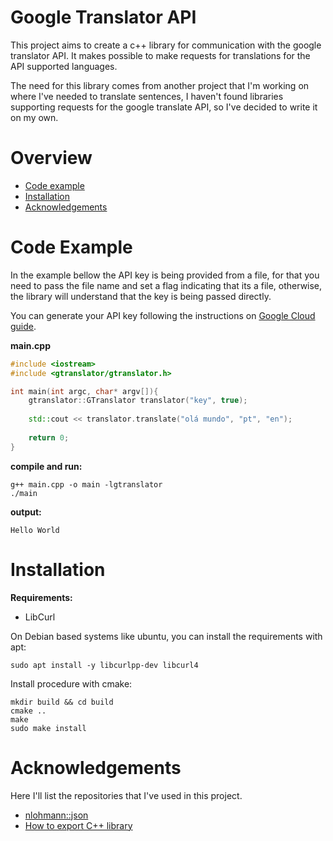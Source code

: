 # Google Translator API

This project aims to create a c++ library for communication with the google translator API. It makes possible to make 
requests for translations for the API supported languages.

The need for this library comes from another project that I'm working on where I've needed
to translate sentences, I haven't found libraries supporting requests for the google translate API,
so I've decided to write it on my own.

# Overview

- [Code example](#code-example)
- [Installation](#installation)
- [Acknowledgements](#acknowledgements)

# Code Example

In the example bellow the API key is being provided from a file, for that 
you need to pass the file name and set a flag indicating that its a file, otherwise,
the library will understand that the key is being passed directly.

You can generate your API key following the instructions on [Google Cloud guide](https://cloud.google.com/translate/docs/setup).

**main.cpp**
```cpp
#include <iostream>
#include <gtranslator/gtranslator.h>

int main(int argc, char* argv[]){
    gtranslator::GTranslator translator("key", true);
    
    std::cout << translator.translate("olá mundo", "pt", "en");
    
    return 0;
}
```
**compile and run:**
```
g++ main.cpp -o main -lgtranslator
./main
```

**output:**
```
Hello World
```


# Installation

**Requirements:**
- LibCurl

On Debian based systems like ubuntu, you can install the requirements with apt:
```
sudo apt install -y libcurlpp-dev libcurl4
```
Install procedure with cmake:
``` 
mkdir build && cd build
cmake ..
make
sudo make install
```

# Acknowledgements

Here I'll list the repositories that I've used in this project.
- [nlohmann::json](https://github.com/nlohmann/json)
- [How to export C++ library](https://github.com/robotology/how-to-export-cpp-library)
